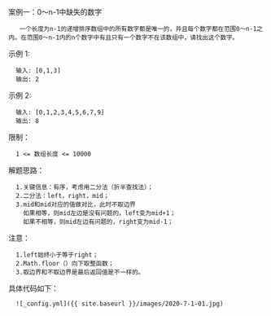 案例一：0～n-1中缺失的数字
       
       一个长度为n-1的递增排序数组中的所有数字都是唯一的，并且每个数字都在范围0～n-1之内。在范围0～n-1内的n个数字中有且只有一个数字不在该数组中，请找出这个数字。

示例 1:
      
      输入: [0,1,3] 
      输出: 2

示例 2:
     
      输入: [0,1,2,3,4,5,6,7,9]
      输出: 8

限制：
      
      1 <= 数组长度 <= 10000


解题思路：

      1.关键信息：有序，考虑用二分法（折半查找法）；
      2.二分法：left，right，mid；
      3.mid和mid对应的值做对比，此时不取边界
        如果相等，则mid左边是没有问题的，left变为mid+1；
        如果不相等，则mid左边有问题的，right变为mid-1；

注意：

      1.left始终小于等于right；
      2.Math.floor（）向下取整函数；
      3.取边界和不取边界是最后返回值是不一样的。


具体代码如下：

      ![_config.yml]({{ site.baseurl }}/images/2020-7-1-01.jpg)
